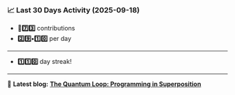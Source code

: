 <!--START_STATS-->
### 📈 Last 30 Days Activity (2025-09-18)  
- **🎱7️⃣3️⃣** contributions  
- **2️⃣9️⃣•1️⃣0️⃣** per day
---
- **1️⃣1️⃣0️⃣** day streak!
---
📝 **Latest blog:** [**The Quantum Loop: Programming in Superposition**](https://andriak.com/blog/quantum-loop)
<!--END_STATS-->
